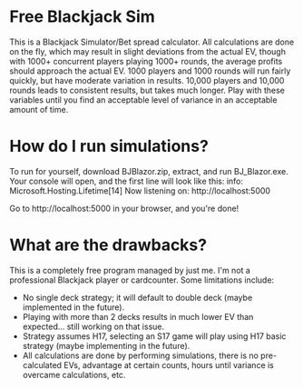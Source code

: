 # Free Blackjack Sim

This is a Blackjack Simulator/Bet spread calculator.
All calculations are done on the fly, which may result in slight deviations from the actual EV, though with 1000+ concurrent players playing 1000+ rounds, the average profits should approach the actual EV. 1000 players and 1000 rounds will run fairly quickly, but have moderate variation in results. 10,000 players and 10,000 rounds leads to consistent results, but takes much longer. Play with these variables until you find an acceptable level of variance in an acceptable amount of time.

# How do I run simulations?
To run for yourself, download BJBlazor.zip, extract, and run BJ_Blazor.exe.
Your console will open, and the first line will look like this:
  info: Microsoft.Hosting.Lifetime[14]
      Now listening on: http://localhost:5000

Go to http://localhost:5000 in your browser, and you're done!

# What are the drawbacks?
This is a completely free program managed by just me. I'm not a professional Blackjack player or cardcounter.
Some limitations include:
- No single deck strategy; it will default to double deck (maybe implemented in the future).
- Playing with more than 2 decks results in much lower EV than expected... still working on that issue.
- Strategy assumes H17, selecting an S17 game will play using H17 basic strategy (maybe implementing in the future).
- All calculations are done by performing simulations, there is no pre-calculated EVs, advantage at certain counts, hours until variance is overcame calculations, etc.
